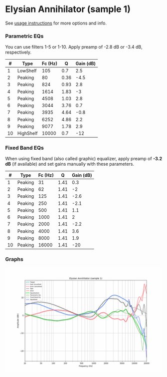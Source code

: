 # Elysian Annihilator (sample 1)
See [usage instructions](https://github.com/jaakkopasanen/AutoEq#usage) for more options and info.

### Parametric EQs
You can use filters 1-5 or 1-10. Apply preamp of -2.8 dB or -3.4 dB, respectively.

|   # | Type      |   Fc (Hz) |    Q |   Gain (dB) |
|-----|-----------|-----------|------|-------------|
|   1 | LowShelf  |       105 | 0.7  |         2.5 |
|   2 | Peaking   |        80 | 0.36 |        -4.5 |
|   3 | Peaking   |       824 | 0.93 |         2.8 |
|   4 | Peaking   |      1614 | 1.83 |        -3   |
|   5 | Peaking   |      4508 | 1.03 |         2.8 |
|   6 | Peaking   |      3044 | 3.76 |         0.7 |
|   7 | Peaking   |      3935 | 4.64 |        -0.8 |
|   8 | Peaking   |      6252 | 4.86 |         2.2 |
|   9 | Peaking   |      9077 | 1.78 |         2.9 |
|  10 | HighShelf |     10000 | 0.7  |       -12   |

### Fixed Band EQs
When using fixed band (also called graphic) equalizer, apply preamp of **-3.2 dB** (if available) and set gains manually with these parameters.

|   # | Type    |   Fc (Hz) |    Q |   Gain (dB) |
|-----|---------|-----------|------|-------------|
|   1 | Peaking |        31 | 1.41 |         0.3 |
|   2 | Peaking |        62 | 1.41 |        -2   |
|   3 | Peaking |       125 | 1.41 |        -2.6 |
|   4 | Peaking |       250 | 1.41 |        -2.1 |
|   5 | Peaking |       500 | 1.41 |         1.1 |
|   6 | Peaking |      1000 | 1.41 |         2   |
|   7 | Peaking |      2000 | 1.41 |        -2.2 |
|   8 | Peaking |      4000 | 1.41 |         3.6 |
|   9 | Peaking |      8000 | 1.41 |         1.9 |
|  10 | Peaking |     16000 | 1.41 |       -20   |

### Graphs
![](./Elysian%20Annihilator%20(sample%201).png)
